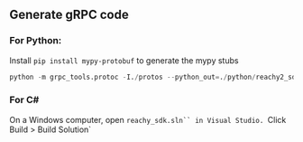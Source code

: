 ## Generate gRPC code

### For Python:

Install `pip install mypy-protobuf` to generate the mypy stubs

```python
python -m grpc_tools.protoc -I./protos --python_out=./python/reachy2_sdk_api --grpc_python_out=./python/reachy2_sdk_api --mypy_out=./python/reachy2_sdk_api --mypy_grpc_out=./python/reachy2_sdk_api  ./protos/*.proto
```

### For C#

On a Windows computer, open `reachy_sdk.sln`` in Visual Studio.
`Click Build > Build Solution`